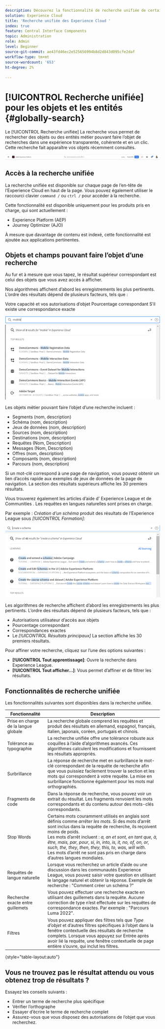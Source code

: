 ```yaml
---
description: Découvrez la fonctionnalité de recherche unifiée de certaines applications dans Experience Cloud.
solution: Experience Cloud
title: 'Recherche unifiée des Experience Cloud '
index: true
feature: Central Interface Components
topic: Administration
role: Admin
level: Beginner
source-git-commit: ae43fd46ec2e525656994b8d2d843d095cfe2daf
workflow-type: tm+mt
source-wordcount: '653'
ht-degree: 2%

---
```



# [!UICONTROL Recherche unifiée] pour les objets et les entités {#globally-search}

Le [!UICONTROL Recherche unifiée] La recherche vous permet de rechercher des objets ou des entités métier pouvant faire l’objet de recherches dans une expérience transparente, cohérente et en un clic. Cette recherche fait apparaître vos objets récemment consultés.

![Recherche globale dʼobjets et dʼentités](assets/platform-search.png)

## Accès à la recherche unifiée

La recherche unifiée est disponible sur chaque page de l’en-tête de l’Experience Cloud en haut de la page. Vous pouvez également utiliser le raccourci clavier `command /` ou `ctrl /` pour accéder à la recherche.

Cette fonctionnalité est disponible uniquement pour les produits pris en charge, qui sont actuellement :

* Experience Platform (AEP)
* Journey Optimizer (AJO)

À mesure que davantage de contenu est indexé, cette fonctionnalité est ajoutée aux applications pertinentes.

## Objets et champs pouvant faire l’objet d’une recherche

Au fur et à mesure que vous tapez, le résultat supérieur correspondant est celui des objets que vous avez accès à afficher.

Nos algorithmes affichent d’abord les enregistrements les plus pertinents. L’ordre des résultats dépend de plusieurs facteurs, tels que :

Votre capacité et vos autorisations d’objet Pourcentage correspondant S’il existe une correspondance exacte

![Recherche unifiée dans Experience Cloud](assets/unified-search-results.png)

Les objets métier pouvant faire l’objet d’une recherche incluent :

* Segments (nom, description)
* Schéma (nom, description)
* Jeux de données (nom, description)
* Sources (nom, description)
* Destinations (nom, description)
* Requêtes (Nom, Description)
* Messages (Nom, Description)
* Offres (nom, description)
* Composants (nom, description)
* Parcours (nom, description)

Si un mot-clé correspond à une page de navigation, vous pouvez obtenir un lien d’accès rapide aux exemples de jeux de données de la page de navigation. La section des résultats supérieurs affiche les 30 premiers résultats.

Vous trouverez également les articles d’aide d’ Experience League et de Communities . Les requêtes en langues naturelles sont prises en charge.

Par exemple : _Création d’un schéma_ produit des résultats de l’Experience League sous _[!UICONTROL Formation]_:

![Recherche unifiée dans l’aide de l’Experience Cloud](assets/unified-search-learning.png)

Les algorithmes de recherche affichent d’abord les enregistrements les plus pertinents. L’ordre des résultats dépend de plusieurs facteurs, tels que :

* Autorisations utilisateur d’accès aux objets
* Pourcentage correspondant
* Correspondances exactes
* Le _[!UICONTROL Résultats principaux]_ La section affiche les 30 premiers résultats.

Pour affiner votre recherche, cliquez sur l’une des options suivantes :

* **[!UICONTROL Tout apprentissage]**: Ouvre la recherche dans Experience League.
* **[!UICONTROL Tout afficher...]**: Vous permet d’affiner et de filtrer les résultats.

## Fonctionnalités de recherche unifiée

Les fonctionnalités suivantes sont disponibles dans la recherche unifiée.

| Fonctionnalité | Description |
| ------- | ------- |
| Prise en charge de la langue globale | La recherche globale comprend les requêtes et produit des résultats en allemand, espagnol, français, italien, japonais, coréen, portugais et chinois. |
| Tolérance au typographie | La recherche unifiée offre une tolérance robuste aux coquilles à l’aide d’algorithmes avancés. Ces algorithmes calculent les modifications et fournissent les résultats appropriés. |
| Surbrillance | La réponse de recherche met en surbrillance le mot-clé correspondant de la requête de recherche afin que vous puissiez facilement trouver la section et les mots qui correspondent à votre requête. La mise en surbrillance fonctionne également pour les mots mal orthographiés. |
| Fragments de code | Dans la réponse de recherche, vous pouvez voir un extrait du résultat. Les fragments renvoient les mots correspondants et du contenu autour des mots-clés correspondants. |
| Stop Words | Certains mots couramment utilisés en anglais sont définis comme _arrêter les mots_. Si des mots d’arrêt sont inclus dans la requête de recherche, ils reçoivent moins de poids. <br>Les mots d’arrêt incluent : _a, an et sont, en tant que, à, être, mais, par, pour, si, in, into, is, it, no, of, on, or, such, the, they, then, they, this, to, was, will with_. <br>Les mots d’arrêt ne sont pas pris en charge dans d’autres langues mondiales. |
| Requêtes de langue naturelle | Lorsque vous recherchez un article d’aide ou une discussion dans les communautés Experience League, vous pouvez saisir votre question en utilisant le langage naturel et obtenir la réponse. Exemple de recherche : &quot;Comment créer un schéma ?&quot; |
| Recherche exacte entre guillemets | Vous pouvez effectuer une recherche exacte en utilisant des guillemets dans la requête. Aucune correction de type n’est effectuée sur les requêtes de correspondance exactes. Par exemple : &quot;Parcours Luma 2022&quot;. |
| Filtres | Vous pouvez appliquer des filtres tels que _Type d’objet_ et d’autres filtres spécifiques à l’objet dans la fenêtre contextuelle des résultats de recherche complets. Lorsque vous appuyez sur Entrée après avoir lié la requête, une fenêtre contextuelle de page entière s’ouvre, qui inclut les filtres. |

{style=&quot;table-layout:auto&quot;}

## Vous ne trouvez pas le résultat attendu ou vous obtenez trop de résultats ?

Essayez les conseils suivants :

* Entrer un terme de recherche plus spécifique
* Vérifier l’orthographe
* Essayer d’écrire le terme de recherche complet
* Assurez-vous que vous disposez des autorisations de l’objet que vous recherchez.











